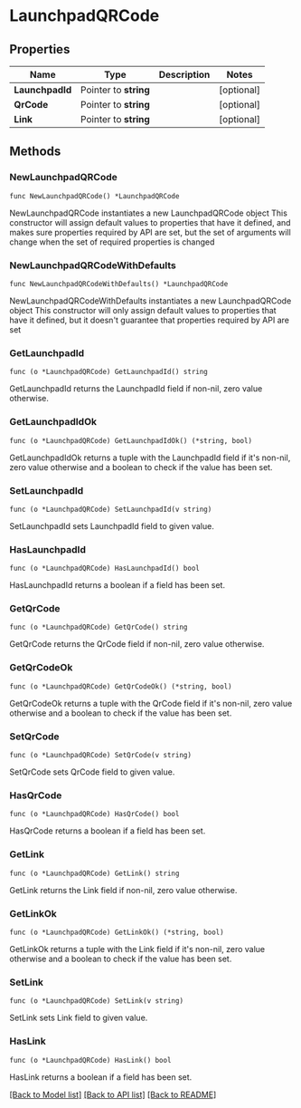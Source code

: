 # LaunchpadQRCode

## Properties

Name | Type | Description | Notes
------------ | ------------- | ------------- | -------------
**LaunchpadId** | Pointer to **string** |  | [optional] 
**QrCode** | Pointer to **string** |  | [optional] 
**Link** | Pointer to **string** |  | [optional] 

## Methods

### NewLaunchpadQRCode

`func NewLaunchpadQRCode() *LaunchpadQRCode`

NewLaunchpadQRCode instantiates a new LaunchpadQRCode object
This constructor will assign default values to properties that have it defined,
and makes sure properties required by API are set, but the set of arguments
will change when the set of required properties is changed

### NewLaunchpadQRCodeWithDefaults

`func NewLaunchpadQRCodeWithDefaults() *LaunchpadQRCode`

NewLaunchpadQRCodeWithDefaults instantiates a new LaunchpadQRCode object
This constructor will only assign default values to properties that have it defined,
but it doesn't guarantee that properties required by API are set

### GetLaunchpadId

`func (o *LaunchpadQRCode) GetLaunchpadId() string`

GetLaunchpadId returns the LaunchpadId field if non-nil, zero value otherwise.

### GetLaunchpadIdOk

`func (o *LaunchpadQRCode) GetLaunchpadIdOk() (*string, bool)`

GetLaunchpadIdOk returns a tuple with the LaunchpadId field if it's non-nil, zero value otherwise
and a boolean to check if the value has been set.

### SetLaunchpadId

`func (o *LaunchpadQRCode) SetLaunchpadId(v string)`

SetLaunchpadId sets LaunchpadId field to given value.

### HasLaunchpadId

`func (o *LaunchpadQRCode) HasLaunchpadId() bool`

HasLaunchpadId returns a boolean if a field has been set.

### GetQrCode

`func (o *LaunchpadQRCode) GetQrCode() string`

GetQrCode returns the QrCode field if non-nil, zero value otherwise.

### GetQrCodeOk

`func (o *LaunchpadQRCode) GetQrCodeOk() (*string, bool)`

GetQrCodeOk returns a tuple with the QrCode field if it's non-nil, zero value otherwise
and a boolean to check if the value has been set.

### SetQrCode

`func (o *LaunchpadQRCode) SetQrCode(v string)`

SetQrCode sets QrCode field to given value.

### HasQrCode

`func (o *LaunchpadQRCode) HasQrCode() bool`

HasQrCode returns a boolean if a field has been set.

### GetLink

`func (o *LaunchpadQRCode) GetLink() string`

GetLink returns the Link field if non-nil, zero value otherwise.

### GetLinkOk

`func (o *LaunchpadQRCode) GetLinkOk() (*string, bool)`

GetLinkOk returns a tuple with the Link field if it's non-nil, zero value otherwise
and a boolean to check if the value has been set.

### SetLink

`func (o *LaunchpadQRCode) SetLink(v string)`

SetLink sets Link field to given value.

### HasLink

`func (o *LaunchpadQRCode) HasLink() bool`

HasLink returns a boolean if a field has been set.


[[Back to Model list]](../README.md#documentation-for-models) [[Back to API list]](../README.md#documentation-for-api-endpoints) [[Back to README]](../README.md)


